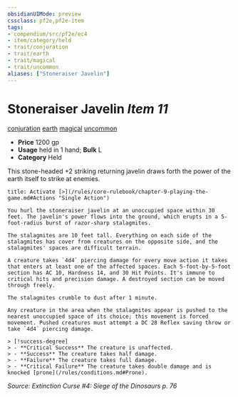 ```yaml
---
obsidianUIMode: preview
cssclass: pf2e,pf2e-item
tags:
- compendium/src/pf2e/ec4
- item/category/held
- trait/conjuration
- trait/earth
- trait/magical
- trait/uncommon
aliases: ["Stoneraiser Javelin"]
---
```

# Stoneraiser Javelin *Item 11*  
[conjuration](/rules/traits/conjuration.md)  [earth](/rules/traits/earth.md)  [magical](/rules/traits/magical.md)  [uncommon](/rules/traits/uncommon.md)  

- **Price** 1200 gp
- **Usage** held in 1 hand; **Bulk** L
- **Category** Held

This stone-headed +2 striking returning javelin draws forth the power of the earth itself to strike at enemies.

```ad-embed-ability
title: Activate [>](/rules/core-rulebook/chapter-9-playing-the-game.md#Actions "Single Action")

You hurl the stoneraiser javelin at an unoccupied space within 30 feet. The javelin's power flows into the ground, which erupts in a 5-foot-radius burst of razor-sharp stalagmites.

The stalagmites are 10 feet tall. Everything on each side of the stalagmites has cover from creatures on the opposite side, and the stalagmites' spaces are difficult terrain.

A creature takes `4d4` piercing damage for every move action it takes that enters at least one of the affected spaces. Each 5-foot-by-5-foot section has AC 10, Hardness 14, and 30 Hit Points. It's immune to critical hits and precision damage. A destroyed section can be moved through freely.

The stalagmites crumble to dust after 1 minute.

Any creature in the area when the stalagmites appear is pushed to the nearest unoccupied space of its choice; this movement is forced movement. Pushed creatures must attempt a DC 28 Reflex saving throw or take `4d4` piercing damage.

> [!success-degree] 
> - **Critical Success** The creature is unaffected.
> - **Success** The creature takes half damage.
> - **Failure** The creature takes full damage.
> - **Critical Failure** The creature takes double damage and is knocked [prone](/rules/conditions.md#Prone).
```

*Source: Extinction Curse #4: Siege of the Dinosaurs p. 76*